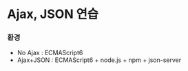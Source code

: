 # Ajax, JSON 연습
### 환경
- No Ajax : ECMAScript6
- Ajax+JSON : ECMAScript6 + node.js + npm + json-server